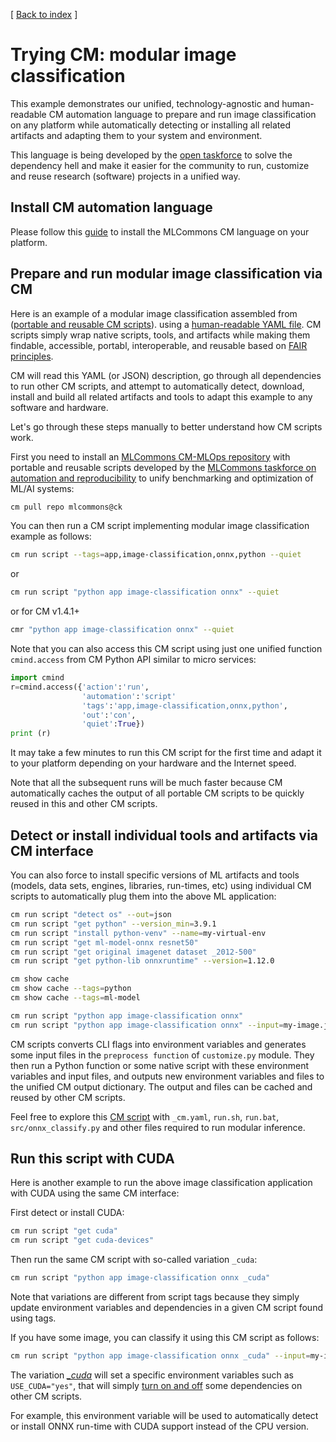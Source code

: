 [ [Back to index](../README.md) ]

# Trying CM: modular image classification

This example demonstrates our unified, technology-agnostic and human-readable CM automation language 
to prepare and run image classification on any platform while automatically detecting or installing 
all related artifacts and adapting them to your system and environment.

This language is being developed by the [open taskforce](../taksforce.md) 
to solve the dependency hell and make it easier for the community to run, customize and reuse 
research (software) projects in a unified way.

## Install CM automation language

Please follow this [guide](https://github.com/mlcommons/ck/blob/master/docs/installation.md)
to install the MLCommons CM language on your platform.


## Prepare and run modular image classification via CM

Here is an example of a modular image classification assembled from 
([portable and reusable CM scripts](https://github.com/mlcommons/ck/tree/master/cm-mlops/script)).
using a [human-readable YAML file](https://github.com/mlcommons/ck/blob/master/cm-mlops/script/app-image-classification-onnx-py/_cm.yaml#L19).
CM scripts simply wrap native scripts, tools, and artifacts while making them findable, accessible, portabl, interoperable, and reusable
based on [FAIR principles](https://www.go-fair.org/fair-principles).

CM will read this YAML (or JSON) description, go through all dependencies to run other CM scripts, 
and attempt to automatically detect, download, install and build all related artifacts 
and tools to adapt this example to any software and hardware.

Let's go through these steps manually to better understand how CM scripts work.

First you need to install an [MLCommons CM-MLOps repository](https://github.com/mlcommons/ck/tree/master/cm-mlops) 
with portable and reusable scripts developed by the [MLCommons taskforce on automation and reproducibility](../taskforce.md)
to unify benchmarking and optimization of ML/AI systems:

```bash
cm pull repo mlcommons@ck
```

You can then run a CM script implementing modular image classification example as follows:

```bash
cm run script --tags=app,image-classification,onnx,python --quiet
```

or

```bash
cm run script "python app image-classification onnx" --quiet
```

or for CM v1.4.1+

```bash
cmr "python app image-classification onnx" --quiet
```


Note that you can also access this CM script using just one unified function `cmind.access` from CM Python API similar to micro services:

```python
import cmind
r=cmind.access({'action':'run', 
                'automation':'script'
                'tags':'app,image-classification,onnx,python',
                'out':'con',
                'quiet':True})
print (r)
```

It may take a few minutes to run this CM script for the first time and adapt it to your platform depending on your hardware and the Internet speed.

Note that all the subsequent runs will be much faster because CM automatically caches the output of all portable CM scripts 
to be quickly reused in this and other CM scripts.

## Detect or install individual tools and artifacts via CM interface

You can also force to install specific versions of ML artifacts and tools
(models, data sets, engines, libraries, run-times, etc) 
using individual CM scripts to automatically plug them into the above ML application:

```bash
cm run script "detect os" --out=json
cm run script "get python" --version_min=3.9.1
cm run script "install python-venv" --name=my-virtual-env
cm run script "get ml-model-onnx resnet50"
cm run script "get original imagenet dataset _2012-500"
cm run script "get python-lib onnxruntime" --version=1.12.0

cm show cache
cm show cache --tags=python
cm show cache --tags=ml-model

cm run script "python app image-classification onnx"
cm run script "python app image-classification onnx" --input=my-image.jpg

```

CM scripts converts CLI flags into environment variables and generates some input files 
in the `preprocess function` of `customize.py` module.
They then run a Python function or some native script with these environment variables and input files, 
and outputs new environment variables and files to the unified CM output dictionary.
The output and files can be cached and reused by other CM scripts. 

Feel free to explore this [CM script](https://github.com/mlcommons/ck/tree/master/cm-mlops/script/app-image-classification-onnx-py) 
with `_cm.yaml`, `run.sh`, `run.bat`, `src/onnx_classify.py` and other files required to run modular inference.


## Run this script with CUDA

Here is another example to run the above image classification application with CUDA using the same CM interface:

First detect or install CUDA:

```bash
cm run script "get cuda"
cm run script "get cuda-devices"
```

Then run the same CM script with so-called variation `_cuda`:
```bash
cm run script "python app image-classification onnx _cuda"
```

Note that variations are different from script tags because they simply update environment variables and dependencies 
in a given CM script found using tags.

If you have some image, you can classify it using this CM script as follows:

```bash
cm run script "python app image-classification onnx _cuda" --input=my-image.jpg
```

The variation [*_cuda*](https://github.com/mlcommons/ck/blob/master/cm-mlops/script/app-image-classification-onnx-py/_cm.yaml#L45) 
will set a specific environment variables such as `USE_CUDA="yes"`, 
that will simply [turn on and off](https://github.com/mlcommons/ck/blob/master/cm-mlops/script/app-image-classification-onnx-py/_cm.yaml#L36) 
some dependencies on other CM scripts. 

For example, this environment variable will be used to automatically detect or install ONNX run-time with CUDA support instead of the CPU version.

